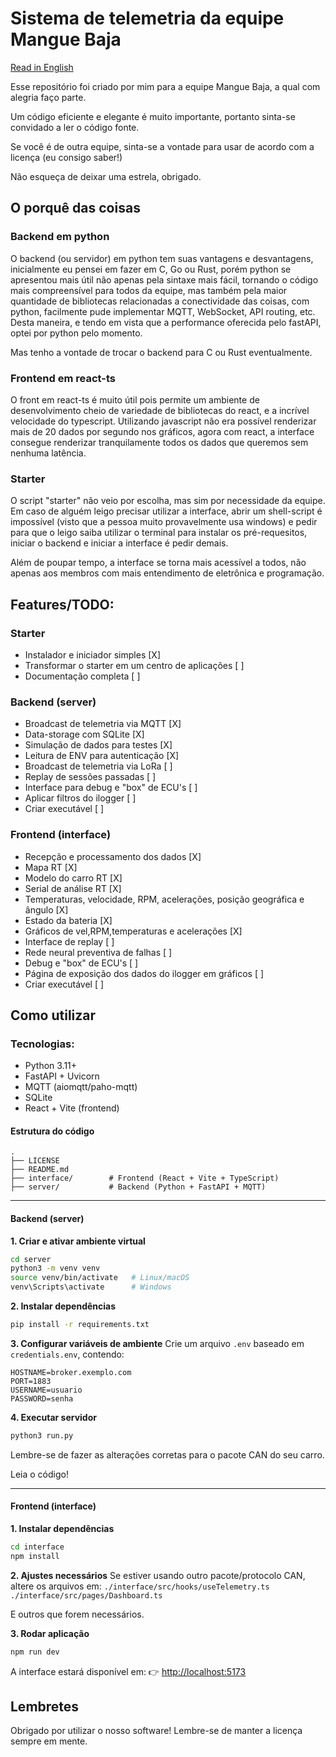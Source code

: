 # Sistema de telemetria da equipe Mangue Baja

[Read in English](./README_EN.md)

Esse repositório foi criado por mim para a equipe Mangue Baja, a qual com alegria faço parte.

Um código eficiente e elegante é muito importante, portanto sinta-se convidado a ler o código fonte.

Se você é de outra equipe, sinta-se a vontade para usar de acordo com a licença (eu consigo saber!)

Não esqueça de deixar uma estrela, obrigado.


## O porquê das coisas

### Backend em python 

O backend (ou servidor) em python tem suas vantagens e desvantagens, inicialmente eu pensei 
em fazer em C, Go ou Rust, porém python se apresentou mais útil não apenas pela sintaxe mais 
fácil, tornando o código mais compreensível para todos da equipe, mas também pela maior quantidade 
de bibliotecas relacionadas a conectividade das coisas, com python, facilmente pude implementar 
MQTT, WebSocket, API routing, etc. Desta maneira, e tendo em vista que a performance oferecida pelo 
fastAPI, optei por python pelo momento.

Mas tenho a vontade de trocar o backend para C ou Rust eventualmente.

### Frontend em react-ts

O front em react-ts é muito útil pois permite um ambiente de desenvolvimento cheio de 
variedade de bibliotecas do react, e a incrível velocidade do typescript. Utilizando 
javascript não era possível renderizar mais de 20 dados por segundo nos gráficos, agora 
com react, a interface consegue renderizar tranquilamente todos os dados que queremos sem 
nenhuma latência.

### Starter

O script "starter" não veio por escolha, mas sim por necessidade da equipe. Em caso de 
alguém leigo precisar utilizar a interface, abrir um shell-script é impossível (visto que 
a pessoa muito provavelmente usa windows) e pedir para que o leigo saiba utilizar o terminal 
para instalar os pré-requesitos, iniciar o backend e iniciar a interface é pedir demais.

Além de poupar tempo, a interface se torna mais acessível a todos, não apenas aos membros 
com mais entendimento de eletrônica e programação.

## Features/TODO:

### Starter
- Instalador e iniciador simples [X]
- Transformar o starter em um centro de aplicações [ ]
- Documentação completa [ ]

### Backend (server)

- Broadcast de telemetria via MQTT [X]
- Data-storage com SQLite [X]
- Simulação de dados para testes [X]
- Leitura de ENV para autenticação [X]
- Broadcast de telemetria via LoRa [ ]
- Replay de sessões passadas [ ]
- Interface para debug e "box" de ECU's [ ]
- Aplicar filtros do ilogger [ ]
- Criar executável [ ]

### Frontend (interface)

- Recepção e processamento dos dados [X]
- Mapa RT [X]
- Modelo do carro RT [X]
- Serial de análise RT [X]
- Temperaturas, velocidade, RPM, acelerações, posição geográfica e ângulo [X]
- Estado da bateria [X]
- Gráficos de vel,RPM,temperaturas e acelerações [X]
- Interface de replay [ ]
- Rede neural preventiva de falhas [ ]
- Debug e "box" de ECU's [ ]
- Página de exposição dos dados do ilogger em gráficos [ ]
- Criar executável [ ]


## Como utilizar

### Tecnologias:

* Python 3.11+
* FastAPI + Uvicorn
* MQTT (aiomqtt/paho-mqtt)
* SQLite
* React + Vite (frontend)

#### Estrutura do código

```
.
├── LICENSE
├── README.md
├── interface/        # Frontend (React + Vite + TypeScript)
├── server/           # Backend (Python + FastAPI + MQTT)
```

---

#### Backend (server)

**1. Criar e ativar ambiente virtual**

```bash
cd server
python3 -m venv venv
source venv/bin/activate   # Linux/macOS
venv\Scripts\activate      # Windows
```

**2. Instalar dependências**

```bash
pip install -r requirements.txt
```

**3. Configurar variáveis de ambiente**
Crie um arquivo `.env` baseado em `credentials.env`, contendo:

```
HOSTNAME=broker.exemplo.com
PORT=1883
USERNAME=usuario
PASSWORD=senha
```

**4. Executar servidor**

```bash
python3 run.py
```

Lembre-se de fazer as alterações corretas para o pacote CAN do seu carro.

Leia o código!

---

####  Frontend (interface)

**1. Instalar dependências**

```bash
cd interface
npm install
```

**2. Ajustes necessários**
Se estiver usando outro pacote/protocolo CAN, altere os arquivos em:
`./interface/src/hooks/useTelemetry.ts`
`./interface/src/pages/Dashboard.ts`

E outros que forem necessários.

**3. Rodar aplicação**

```bash
npm run dev
```

A interface estará disponível em:
👉 [http://localhost:5173](http://localhost:5173)

## Lembretes

Obrigado por utilizar o nosso software! Lembre-se de manter a licença sempre em mente.
